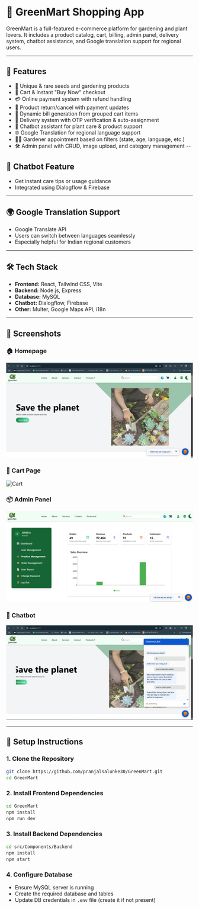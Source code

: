 # 🛒 GreenMart Shopping App

GreenMart is a full-featured e-commerce platform for gardening and plant lovers. It includes a product catalog, cart, billing, admin panel, delivery system, chatbot assistance, and Google translation support for regional users.

---

## 📌 Features

- 🌿 Unique & rare seeds and gardening products
- 🧺 Cart & instant "Buy Now" checkout
- 💳 Online payment system with refund handling
- 🔁 Product return/cancel with payment updates
- 🧾 Dynamic bill generation from grouped cart items
- 🚚 Delivery system with OTP verification & auto-assignment
- 🤖 Chatbot assistant for plant care & product support
- 🌐 Google Translation for regional language support
- 👨‍🌾 Gardener appointment based on filters (state, age, language, etc.)
- 🛠️ Admin panel with CRUD, image upload, and category management
--  
## 🧠 Chatbot Feature
- Get instant care tips or usage guidance
- Integrated using Dialogflow & Firebase
---

## 🌍 Google Translation Support

- Google Translate API
- Users can switch between languages seamlessly
- Especially helpful for Indian regional customers

---

## 🛠️ Tech Stack

- **Frontend:** React, Tailwind CSS, Vite
- **Backend:** Node.js, Express
- **Database:** MySQL
- **Chatbot:** Dialogflow, Firebase
- **Other:** Multer, Google Maps API, i18n

---

## 📸 Screenshots

### 🏠 Homepage  
![Homepage](./GreenMart/screenshots/Home.png)

### 🛒 Cart Page  
![Cart](./GreenMart/screenshotsCartPage.png)

### 📦 Admin Panel  
![Admin Panel](./GreenMart/screenshots/AdminPage.png)

### 🤖 Chatbot  
![Chatbot](./GreenMart/screenshots/Chatbot.png)

---

## 🚀 Setup Instructions

### 1. Clone the Repository

```bash
git clone https://github.com/pranjalsalunke30/GreenMart.git
cd GreenMart
````

### 2. Install Frontend Dependencies

```bash
cd GreenMart
npm install
npm run dev
```

### 3. Install Backend Dependencies

```bash
cd src/Components/Backend
npm install
npm start
```

### 4. Configure Database

* Ensure MySQL server is running
* Create the required database and tables
* Update DB credentials in `.env` file (create it if not present)



